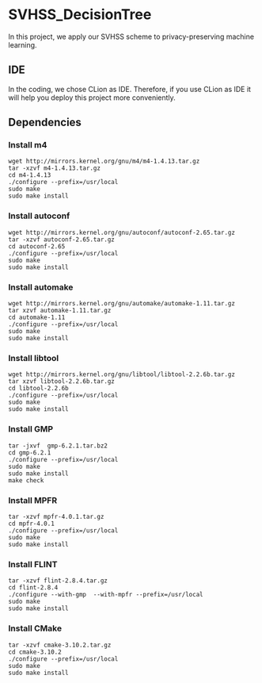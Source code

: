 # SVHSS_DecisionTree
In this project, we apply our SVHSS scheme to privacy-preserving machine learning.

## IDE
In the coding, we chose CLion as IDE. Therefore, if you use CLion as IDE it will help you deploy this project more conveniently.

## Dependencies
### Install m4
    wget http://mirrors.kernel.org/gnu/m4/m4-1.4.13.tar.gz
    tar -xzvf m4-1.4.13.tar.gz
    cd m4-1.4.13
    ./configure --prefix=/usr/local
    sudo make
    sudo make install
### Install autoconf
    wget http://mirrors.kernel.org/gnu/autoconf/autoconf-2.65.tar.gz
    tar -xzvf autoconf-2.65.tar.gz
    cd autoconf-2.65
    ./configure --prefix=/usr/local
    sudo make
    sudo make install
### Install automake
    wget http://mirrors.kernel.org/gnu/automake/automake-1.11.tar.gz
    tar xzvf automake-1.11.tar.gz
    cd automake-1.11
    ./configure --prefix=/usr/local
    sudo make
    sudo make install
### Install libtool
    wget http://mirrors.kernel.org/gnu/libtool/libtool-2.2.6b.tar.gz
    tar xzvf libtool-2.2.6b.tar.gz
    cd libtool-2.2.6b
    ./configure --prefix=/usr/local
    sudo make
    sudo make install
### Install GMP
    tar -jxvf  gmp-6.2.1.tar.bz2
    cd gmp-6.2.1
    ./configure --prefix=/usr/local
    sudo make
    sudo make install
    make check
### Install MPFR
    tar -xzvf mpfr-4.0.1.tar.gz
    cd mpfr-4.0.1
    ./configure --prefix=/usr/local
    sudo make
    sudo make install
### Install FLINT
    tar -xzvf flint-2.8.4.tar.gz
    cd flint-2.8.4
    ./configure --with-gmp  --with-mpfr --prefix=/usr/local
    sudo make
    sudo make install
### Install CMake
    tar -xzvf cmake-3.10.2.tar.gz
    cd cmake-3.10.2
    ./configure --prefix=/usr/local
    sudo make
    sudo make install
